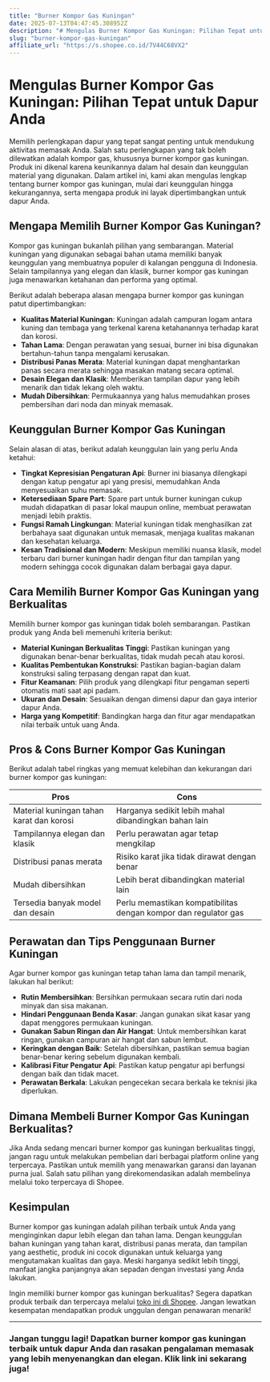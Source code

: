 ```yaml
---
title: "Burner Kompor Gas Kuningan"
date: 2025-07-13T04:47:45.308952Z
description: "# Mengulas Burner Kompor Gas Kuningan: Pilihan Tepat untuk Dapur Anda..."
slug: "burner-kompor-gas-kuningan"
affiliate_url: "https://s.shopee.co.id/7V44C68VX2"
---
```

# Mengulas Burner Kompor Gas Kuningan: Pilihan Tepat untuk Dapur Anda

Memilih perlengkapan dapur yang tepat sangat penting untuk mendukung aktivitas memasak Anda. Salah satu perlengkapan yang tak boleh dilewatkan adalah kompor gas, khususnya burner kompor gas kuningan. Produk ini dikenal karena keunikannya dalam hal desain dan keunggulan material yang digunakan. Dalam artikel ini, kami akan mengulas lengkap tentang burner kompor gas kuningan, mulai dari keunggulan hingga kekurangannya, serta mengapa produk ini layak dipertimbangkan untuk dapur Anda.

## Mengapa Memilih Burner Kompor Gas Kuningan?

Kompor gas kuningan bukanlah pilihan yang sembarangan. Material kuningan yang digunakan sebagai bahan utama memiliki banyak keunggulan yang membuatnya populer di kalangan pengguna di Indonesia. Selain tampilannya yang elegan dan klasik, burner kompor gas kuningan juga menawarkan ketahanan dan performa yang optimal.

Berikut adalah beberapa alasan mengapa burner kompor gas kuningan patut dipertimbangkan:

- **Kualitas Material Kuningan**: Kuningan adalah campuran logam antara kuning dan tembaga yang terkenal karena ketahanannya terhadap karat dan korosi.
- **Tahan Lama**: Dengan perawatan yang sesuai, burner ini bisa digunakan bertahun-tahun tanpa mengalami kerusakan.
- **Distribusi Panas Merata**: Material kuningan dapat menghantarkan panas secara merata sehingga masakan matang secara optimal.
- **Desain Elegan dan Klasik**: Memberikan tampilan dapur yang lebih menarik dan tidak lekang oleh waktu.
- **Mudah Dibersihkan**: Permukaannya yang halus memudahkan proses pembersihan dari noda dan minyak memasak.

## Keunggulan Burner Kompor Gas Kuningan

Selain alasan di atas, berikut adalah keunggulan lain yang perlu Anda ketahui:

- **Tingkat Kepresisian Pengaturan Api**: Burner ini biasanya dilengkapi dengan katup pengatur api yang presisi, memudahkan Anda menyesuaikan suhu memasak.
- **Ketersediaan Spare Part**: Spare part untuk burner kuningan cukup mudah didapatkan di pasar lokal maupun online, membuat perawatan menjadi lebih praktis.
- **Fungsi Ramah Lingkungan**: Material kuningan tidak menghasilkan zat berbahaya saat digunakan untuk memasak, menjaga kualitas makanan dan kesehatan keluarga.
- **Kesan Tradisional dan Modern**: Meskipun memiliki nuansa klasik, model terbaru dari burner kuningan hadir dengan fitur dan tampilan yang modern sehingga cocok digunakan dalam berbagai gaya dapur.

## Cara Memilih Burner Kompor Gas Kuningan yang Berkualitas

Memilih burner kompor gas kuningan tidak boleh sembarangan. Pastikan produk yang Anda beli memenuhi kriteria berikut:

- **Material Kuningan Berkualitas Tinggi**: Pastikan kuningan yang digunakan benar-benar berkualitas, tidak mudah pecah atau korosi.
- **Kualitas Pembentukan Konstruksi**: Pastikan bagian-bagian dalam konstruksi saling terpasang dengan rapat dan kuat.
- **Fitur Keamanan**: Pilih produk yang dilengkapi fitur pengaman seperti otomatis mati saat api padam.
- **Ukuran dan Desain**: Sesuaikan dengan dimensi dapur dan gaya interior dapur Anda.
- **Harga yang Kompetitif**: Bandingkan harga dan fitur agar mendapatkan nilai terbaik untuk uang Anda.

## Pros & Cons Burner Kompor Gas Kuningan

Berikut adalah tabel ringkas yang memuat kelebihan dan kekurangan dari burner kompor gas kuningan:

| **Pros** | **Cons** |
| --- | --- |
| Material kuningan tahan karat dan korosi | Harganya sedikit lebih mahal dibandingkan bahan lain |
| Tampilannya elegan dan klasik | Perlu perawatan agar tetap mengkilap |
| Distribusi panas merata | Risiko karat jika tidak dirawat dengan benar |
| Mudah dibersihkan | Lebih berat dibandingkan material lain |
| Tersedia banyak model dan desain | Perlu memastikan kompatibilitas dengan kompor dan regulator gas |

## Perawatan dan Tips Penggunaan Burner Kuningan

Agar burner kompor gas kuningan tetap tahan lama dan tampil menarik, lakukan hal berikut:

- **Rutin Membersihkan**: Bersihkan permukaan secara rutin dari noda minyak dan sisa makanan.
- **Hindari Penggunaan Benda Kasar**: Jangan gunakan sikat kasar yang dapat menggores permukaan kuningan.
- **Gunakan Sabun Ringan dan Air Hangat**: Untuk membersihkan karat ringan, gunakan campuran air hangat dan sabun lembut.
- **Keringkan dengan Baik**: Setelah dibersihkan, pastikan semua bagian benar-benar kering sebelum digunakan kembali.
- **Kalibrasi Fitur Pengatur Api**: Pastikan katup pengatur api berfungsi dengan baik dan tidak macet.
- **Perawatan Berkala**: Lakukan pengecekan secara berkala ke teknisi jika diperlukan.

## Dimana Membeli Burner Kompor Gas Kuningan Berkualitas?

Jika Anda sedang mencari burner kompor gas kuningan berkualitas tinggi, jangan ragu untuk melakukan pembelian dari berbagai platform online yang terpercaya. Pastikan untuk memilih yang menawarkan garansi dan layanan purna jual. Salah satu pilihan yang direkomendasikan adalah membelinya melalui toko terpercaya di Shopee.

## Kesimpulan

Burner kompor gas kuningan adalah pilihan terbaik untuk Anda yang menginginkan dapur lebih elegan dan tahan lama. Dengan keunggulan bahan kuningan yang tahan karat, distribusi panas merata, dan tampilan yang aesthetic, produk ini cocok digunakan untuk keluarga yang mengutamakan kualitas dan gaya. Meski harganya sedikit lebih tinggi, manfaat jangka panjangnya akan sepadan dengan investasi yang Anda lakukan.

Ingin memiliki burner kompor gas kuningan berkualitas? Segera dapatkan produk terbaik dan terpercaya melalui [toko ini di Shopee](https://s.shopee.co.id/7V44C68VX2). Jangan lewatkan kesempatan mendapatkan produk unggulan dengan penawaran menarik!

---

### Jangan tunggu lagi! Dapatkan burner kompor gas kuningan terbaik untuk dapur Anda dan rasakan pengalaman memasak yang lebih menyenangkan dan elegan. Klik link ini sekarang juga!